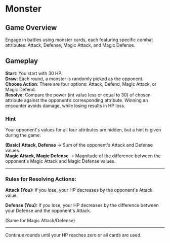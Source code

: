 # Monster

## Game Overview
Engage in battles using monster cards, each featuring specific combat attributes: Attack, Defense, Magic Attack, and Magic Defense.

## Gameplay
**Start**: You start with 30 HP.<br>
**Draw**: Each round, a monster is randomly picked as the opponent.<br>
**Choose Action**: There are four options: Attack, Defend, Magic Attack, or Magic Defend.<br>
**Resolve**: Compare the power (int value less or equal to 30) of chosen attribute against the opponent’s corresponding attribute. Winning an encounter avoids damage, while losing results in HP loss.<br>

### Hint

Your opponent's values for all four attributes are hidden, but a hint is given during the game: <br>

**(Basic) Attack, Defense**  → Sum of the opponent's Attack and Defense values. <br>
**Magic Attack, Magic Defense**  → Magnitude of the difference between the opponent's Magic Attack and Magic Defense values.

<hr>

### Rules for Resolving Actions:
**Attack (You):** If you lose, your HP decreases by the opponent's Attack value. <br>

**Defense (You):** If you lose, your HP decreases by the difference between your Defense and the opponent's Attack.

(Same for Magic Attack/Defense)

<hr>

Continue rounds until your HP reaches zero or all cards are used.
